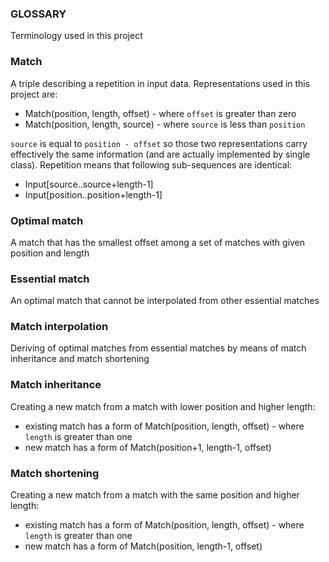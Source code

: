 ### GLOSSARY

Terminology used in this project

### Match
A triple describing a repetition in input data. Representations used in this
project are:
- Match(position, length, offset) - where `offset` is greater than zero
- Match(position, length, source) - where `source` is less than `position`

`source` is equal to `position - offset` so those two representations carry
effectively the same information (and are actually implemented by single class).
Repetition means that following sub-sequences are identical:
- Input[source..source+length-1]
- Input[position..position+length-1]

### Optimal match
A match that has the smallest offset among a set of matches with given position
and length

### Essential match
An optimal match that cannot be interpolated from other essential matches 

### Match interpolation
Deriving of optimal matches from essential matches by means of match inheritance
and match shortening

### Match inheritance
Creating a new match from a match with lower position and higher length:
- existing match has a form of Match(position, length, offset) - where `length`
  is greater than one
- new match has a form of Match(position+1, length-1, offset)

### Match shortening
Creating a new match from a match with the same position and higher length:
- existing match has a form of Match(position, length, offset) - where `length`
  is greater than one
- new match has a form of Match(position, length-1, offset)
